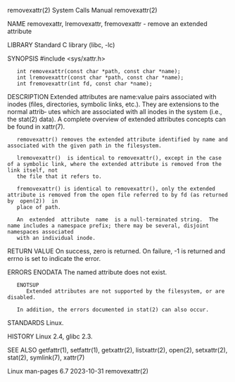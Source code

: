 removexattr(2)							      System Calls Manual							removexattr(2)

NAME
       removexattr, lremovexattr, fremovexattr - remove an extended attribute

LIBRARY
       Standard C library (libc, -lc)

SYNOPSIS
       #include <sys/xattr.h>

       int removexattr(const char *path, const char *name);
       int lremovexattr(const char *path, const char *name);
       int fremovexattr(int fd, const char *name);

DESCRIPTION
       Extended	 attributes are name:value pairs associated with inodes (files, directories, symbolic links, etc.).  They are extensions to the normal attrib‐
       utes which are associated with all inodes in the system (i.e., the stat(2) data).  A complete overview of extended attributes concepts can be found  in
       xattr(7).

       removexattr() removes the extended attribute identified by name and associated with the given path in the filesystem.

       lremovexattr()  is identical to removexattr(), except in the case of a symbolic link, where the extended attribute is removed from the link itself, not
       the file that it refers to.

       fremovexattr() is identical to removexattr(), only the extended attribute is removed from the open file referred to by fd (as returned by  open(2))  in
       place of path.

       An  extended  attribute	name  is a null-terminated string.  The name includes a namespace prefix; there may be several, disjoint namespaces associated
       with an individual inode.

RETURN VALUE
       On success, zero is returned.  On failure, -1 is returned and errno is set to indicate the error.

ERRORS
       ENODATA
	      The named attribute does not exist.

       ENOTSUP
	      Extended attributes are not supported by the filesystem, or are disabled.

       In addition, the errors documented in stat(2) can also occur.

STANDARDS
       Linux.

HISTORY
       Linux 2.4, glibc 2.3.

SEE ALSO
       getfattr(1), setfattr(1), getxattr(2), listxattr(2), open(2), setxattr(2), stat(2), symlink(7), xattr(7)

Linux man-pages 6.7							  2023-10-31								removexattr(2)

